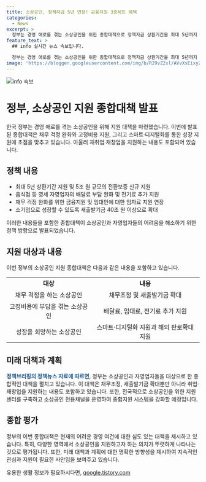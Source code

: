 ```yaml
---
title: 소상공인, 정책자금 5년 연장! 금융지원 3종세트 혜택
categories:
  - News
excerpt: >
  정부는 경영 애로를 겪는 소상공인을 위한 종합대책으로 정책자금 상환기간을 최대 5년까지 늘리고 5조 원 규모의 전환보증을 지원한다. 또한, 배달료 부담 완화 및 전기료 20만 원을 최대 50만 명에게 추가 지원하고, 새출발기금을 40조 원 이상으로 늘리며, 취약계층 중심의 맞춤형 지원과 재취업·재창업 지원 등을 추진한다. 또한, 소상공인의 스마트·디지털화를 지원하고 해외 쇼핑몰 입점 등 판로확대도 지원한다. 소상공인지원센터와 중소기업 통합콜센터에 소상공인 전용채널을 신설하여 종합지원 시스템을 운영할 예정이다. (153자)
feature_text: >
  ## info 실시간 뉴스 속보입니다.

  정부는 경영 애로를 겪는 소상공인을 위한 종합대책으로 정책자금 상환기간을 최대 5년까지 늘리고 5조 원 규모의 전환보증을 지원한다. 또한, 배달료 부담 완화 및 전기료 20만 원을 최대 50만 명에게 추가 지원하고, 새출발기금을 40조 원 이상으로 늘리며, 취약계층 중심의 맞춤형 지원과 재취업·재창업 지원 등을 추진한다. 또한, 소상공인의 스마트·디지털화를 지원하고 해외 쇼핑몰 입점 등 판로확대도 지원한다. 소상공인지원센터와 중소기업 통합콜센터에 소상공인 전용채널을 신설하여 종합지원 시스템을 운영할 예정이다. (153자)
image: 'https://blogger.googleusercontent.com/img/b/R29vZ2xl/AVvXsEixyZcFfHzMRdzZMjFBmAUKJYCLCGyLL1o632UiGVXcaFdKo_bkvkuCioo0uUKlGfBVcT3P84aROyZIXSBEx3Aw5nCQ3pTgDom1WDC4m8eifvWiAmWEEVb4x6G_l8C0QH225ldMjyaFvpxGEBGNO37VmDTDMHGhJPq73UglMfDca1-0aw/s1600/blogspot.png'
---
```


<p><img src="https://blogger.googleusercontent.com/img/b/R29vZ2xl/AVvXsEixyZcFfHzMRdzZMjFBmAUKJYCLCGyLL1o632UiGVXcaFdKo_bkvkuCioo0uUKlGfBVcT3P84aROyZIXSBEx3Aw5nCQ3pTgDom1WDC4m8eifvWiAmWEEVb4x6G_l8C0QH225ldMjyaFvpxGEBGNO37VmDTDMHGhJPq73UglMfDca1-0aw/s1600/blogspot.png" alt="info 속보" /></p>

<h1>정부, 소상공인 지원 종합대책 발표</h1>

<p data-ke-size="size16">한국 정부는 경영 애로를 겪는 소상공인을 위해 지원 대책을 마련했습니다. 이번에 발표된 종합대책은 채무 걱정 완화와 고정비용 지원, 그리고 스마트·디지털화를 통한 성장 지원에 초점을 맞추고 있습니다. 아울러 재취업·재창업을 지원하는 내용도 포함되어 있습니다.</p>

<h2 data-ke-size="size26">정책 내용</h2>

<ul>
    <li>최대 5년 상환기간 지원 및 5조 원 규모의 전환보증 신규 지원</li>
    <li>음식점 등 영세 자영업자의 배달료 부담 완화 및 전기료 추가 지원</li>
    <li>채무 걱정 완화를 위한 금융지원 및 임대인에 대한 임차료 지원 연장</li>
    <li>소기업으로 성장할 수 있도록 새출발기금 40조 원 이상으로 확대</li>
</ul>

<p data-ke-size="size16">이러한 내용들을 포함한 종합대책이 소상공인과 자영업자들의 어려움을 해소하기 위한 정책 방향으로 발표되었습니다.</p>

<h2 data-ke-size="size26">지원 대상과 내용</h2>

<p data-ke-size="size16">이번 정부의 소상공인 지원 종합대책은 다음과 같은 내용을 포함하고 있습니다.</p>

<table>
    <tr>
        <td style="text-align: center; height: 17px;"><b>대상</b></td>
        <td style="text-align: center; height: 17px;"><b>내용</b></td>
    </tr>
    <tr>
        <td style="text-align: center; height: 17px;">채무 걱정을 하는 소상공인</td>
        <td style="text-align: center; height: 17px;">채무조정 및 새출발기금 확대</td>
    </tr>
    <tr>
        <td style="text-align: center; height: 17px;">고정비용에 부담을 겪는 소상공인</td>
        <td style="text-align: center; height: 17px;">배달료, 임대료, 전기료 추가 지원</td>
    </tr>
    <tr>
        <td style="text-align: center; height: 17px;">성장을 희망하는 소상공인</td>
        <td style="text-align: center; height: 17px;">스마트·디지털화 지원과 해외 판로확대 지원</td>
    </tr>
</table>

<h2 data-ke-size="size26">미래 대책과 계획</h2>

<p data-ke-size="size16"><b><span style="color: #1a5490;">정책브리핑의 정책뉴스 자료에 따르면</span></b>, 정부는 소상공인과 자영업자들을 대상으로 한 종합적인 대책을 펼치고 있습니다. 이 대책은 채무조정, 새출발기금 확대뿐만 아니라 취업·재창업을 지원하는 내용도 포함하고 있습니다. 또한, 전국적으로 소상공인을 위한 지원센터를 구축하고 소상공인 전용채널을 운영하여 종합지원 시스템을 강화할 예정입니다.</p>

<h2 data-ke-size="size26">종합 평가</h2>

<p data-ke-size="size16">정부의 이번 종합대책은 현재의 어려운 경영 여건에 대한 심도 있는 대책을 제시하고 있습니다. 특히, 다양한 영역에서 소상공인을 지원하고자 하는 의지가 뚜렷하게 나타나는 것으로 평가됩니다. 또한, 미래 대책과 계획에 대한 명확한 방향성을 제시하여 지속적인 관심과 지원이 필요한 사안임을 보여주고 있습니다.</p>
유용한 생활 정보가 필요하시다면, <a href="https://qoogle.tistory.com" rel="dofollow">qoogle.tistory.com</a>


